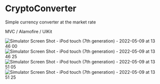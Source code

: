 # CryptoConverter
Simple currency converter at the market rate

MVC / Alamofire / UIKit

![Simulator Screen Shot - iPod touch (7th generation) - 2022-05-09 at 13 46 00](https://user-images.githubusercontent.com/104830313/167397561-374bb808-8dc3-4a78-8189-6c20db39a224.png)
![Simulator Screen Shot - iPod touch (7th generation) - 2022-05-09 at 13 46 25](https://user-images.githubusercontent.com/104830313/167397570-30bc5299-3f5f-4ea7-9862-bb92549eede2.png)
![Simulator Screen Shot - iPod touch (7th generation) - 2022-05-09 at 13 51 05](https://user-images.githubusercontent.com/104830313/167397591-699a4e9e-1f9b-43f7-a0ba-db82772b52a1.png)
![Simulator Screen Shot - iPod touch (7th generation) - 2022-05-09 at 13 51 25](https://user-images.githubusercontent.com/104830313/167397598-3ff17cee-a186-4758-9f47-2a6986fed767.png)
